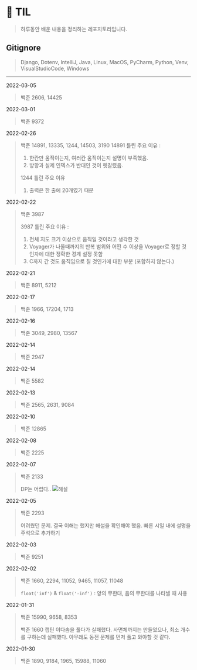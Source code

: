# 🎇 TIL
>  하루동안 배운 내용을 정리하는 레포지토리입니다.

## Gitignore
> Django, Dotenv, IntelliJ, Java, Linux, MacOS, PyCharm, Python, Venv, VisualStudioCode, Windows

---
2022-03-05
> 백준 2606, 14425

2022-03-01
> 백준 9372

2022-02-26
> 백준 14891, 13335, 1244, 14503, 3190
> 14891 틀린 주요 이유 : 
> 1. 한칸만 움직이는지, 여러칸 움직이는지 설명이 부족했음.
> 2. 방향과 실제 인덱스가 반대인 것이 헷갈렸음.
> 
> 1244 틀린 주요 이유
> 1. 출력은 한 출에 20개였기 때문

2022-02-22
> 백준 3987
> 
> 3987 틀린 주요 이유 : 
> 1. 전체 지도 크기 이상으로 움직일 것이라고 생각한 것
> 2. Voyager가 나올때까지의 반복 범위와 어떤 수 이상을 Voyager로 정할 것인자에 대한 정확한 경계 설정 못함
> 3. C까지 간 것도 움직임으로 칠 것인가에 대한 부분 (포함하지 않는다.)

2022-02-21
> 백준 8911, 5212

2022-02-17
> 백준 1966, 17204, 1713

2022-02-16
> 백준 3049, 2980, 13567

2022-02-14
> 백준 2947


2022-02-14
> 백준 5582

2022-02-13
> 백준 2565, 2631, 9084

2022-02-10
> 백준 12865

2022-02-08
> 백준 2225


2022-02-07
> 백준 2133
> 
> DP는 어렵다..
> ![해설](https://user-images.githubusercontent.com/61006711/152803140-f52c861f-54ea-44f7-b2d1-c1c3e187109c.jpeg)

2022-02-05
> 백준 2293
> 
> 어려웠던 문제. 결국 이해는 했지만 해설을 확인해야 했음. 빠른 시일 내에 설명을 주석으로 추가하기

2022-02-03
> 백준 9251


2022-02-02
> 백준 1660, 2294, 11052, 9465, 11057, 11048
> 
> `float('inf')` & `float('-inf')` : 양의 무한대, 음의 무한대를 나타낼 때 사용

2022-01-31
> 백준 15990, 9658, 8353 
> 
> 백준 1660 캡틴 이다솜을 풀다가 실패했다.
> 사면체까지는 만들었으나, 최소 개수를 구하는데 실패했다.
> 아무래도 동전 문제를 먼저 풀고 와야할 것 같다.

2022-01-30
> 백준 1890, 9184, 1965, 15988, 11060